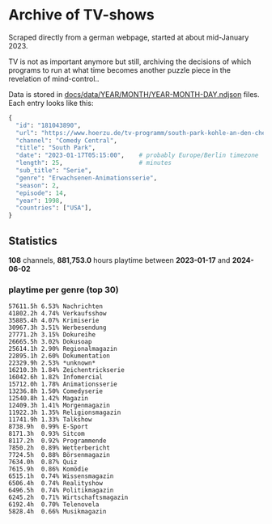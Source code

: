 # Archive of TV-shows

Scraped directly from a german webpage, started at about mid-January 2023.

TV is not as important anymore but still, archiving the decisions of which programs to run at what time
becomes another puzzle piece in the revelation of mind-control.. 

Data is stored in [docs/data/YEAR/MONTH/YEAR-MONTH-DAY.ndjson](docs/data/) files. 
Each entry looks like this:

```python
{
  "id": "181043890", 
  "url": "https://www.hoerzu.de/tv-programm/south-park-kohle-an-den-chefkoch/bid_181043890/", 
  "channel": "Comedy Central", 
  "title": "South Park", 
  "date": "2023-01-17T05:15:00",    # probably Europe/Berlin timezone 
  "length": 25,                     # minutes 
  "sub_title": "Serie", 
  "genre": "Erwachsenen-Animationsserie", 
  "season": 2, 
  "episode": 14, 
  "year": 1998, 
  "countries": ["USA"],
}
```

## Statistics

**108** channels, **881,753.0** hours playtime between **2023-01-17** and **2024-06-02**


### playtime per genre (top 30)

    57611.5h 6.53% Nachrichten
    41802.2h 4.74% Verkaufsshow
    35885.4h 4.07% Krimiserie
    30967.3h 3.51% Werbesendung
    27771.2h 3.15% Dokureihe
    26665.5h 3.02% Dokusoap
    25614.1h 2.90% Regionalmagazin
    22895.1h 2.60% Dokumentation
    22329.9h 2.53% *unknown*
    16210.3h 1.84% Zeichentrickserie
    16042.6h 1.82% Infomercial
    15712.0h 1.78% Animationsserie
    13236.8h 1.50% Comedyserie
    12540.8h 1.42% Magazin
    12409.3h 1.41% Morgenmagazin
    11922.3h 1.35% Religionsmagazin
    11741.9h 1.33% Talkshow
    8738.9h  0.99% E-Sport
    8171.3h  0.93% Sitcom
    8117.2h  0.92% Programmende
    7850.2h  0.89% Wetterbericht
    7724.5h  0.88% Börsenmagazin
    7634.0h  0.87% Quiz
    7615.9h  0.86% Komödie
    6515.1h  0.74% Wissensmagazin
    6506.4h  0.74% Realityshow
    6496.5h  0.74% Politikmagazin
    6245.2h  0.71% Wirtschaftsmagazin
    6192.4h  0.70% Telenovela
    5828.4h  0.66% Musikmagazin
